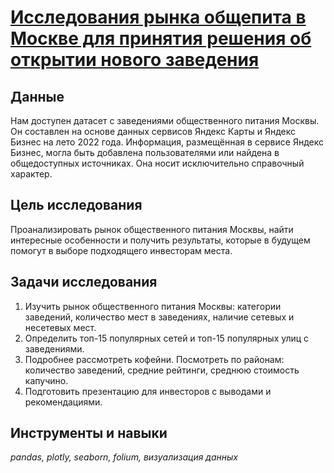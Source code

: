 # [Исследования рынка общепита в Москве для принятия решения об открытии нового заведения](https://github.com/polina-mokretsova/portfolio/blob/main/cafe_analysis/cafe_analysis.ipynb)

## Данные
Нам доступен датасет с заведениями общественного питания Москвы. Он составлен на основе данных сервисов Яндекс Карты и Яндекс Бизнес на лето 2022 года. Информация, размещённая в сервисе Яндекс Бизнес, могла быть добавлена пользователями или найдена в общедоступных источниках. Она носит исключительно справочный характер.

## Цель исследования
Проанализировать рынок общественного питания Москвы, найти интересные особенности и получить результаты, которые в будущем помогут в выборе подходящего инвесторам места. 

## Задачи исследования
1. Изучить рынок общественного питания Москвы: категории заведений, количество мест в заведениях, наличие сетевых и несетевых мест.
2. Определить топ-15 популярных сетей и топ-15 популярных улиц с заведениями.
3. Подробнее рассмотреть кофейни. Посмотреть по районам: количество заведений, средние рейтинги, среднюю стоимость капучино.
4. Подготовить презентацию для инвесторов с выводами и рекомендациями. 

## Инструменты и навыки
*pandas, plotly, seaborn, folium, визуализация данных*
